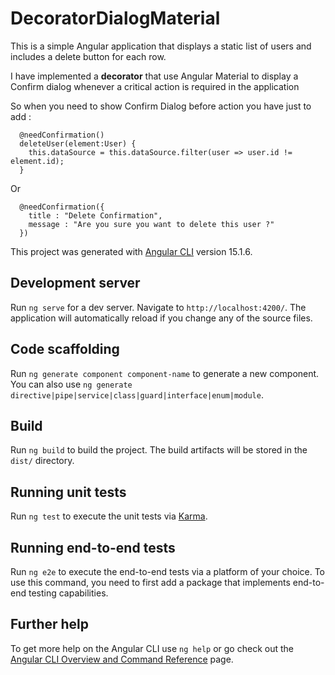 # DecoratorDialogMaterial


This is a simple Angular application that displays a static list of users and includes a delete button for each row.

I have implemented a **decorator** that use Angular Material to display a Confirm dialog whenever a critical action is required in the application

So when you need to show Confirm Dialog before action you have just to add :

      @needConfirmation()
      deleteUser(element:User) {
        this.dataSource = this.dataSource.filter(user => user.id != element.id);
      }

Or

    
      @needConfirmation({
        title : "Delete Confirmation",
        message : "Are you sure you want to delete this user ?"
      })






This project was generated with [Angular CLI](https://github.com/angular/angular-cli) version 15.1.6.

## Development server

Run `ng serve` for a dev server. Navigate to `http://localhost:4200/`. The application will automatically reload if you change any of the source files.

## Code scaffolding

Run `ng generate component component-name` to generate a new component. You can also use `ng generate directive|pipe|service|class|guard|interface|enum|module`.

## Build

Run `ng build` to build the project. The build artifacts will be stored in the `dist/` directory.

## Running unit tests

Run `ng test` to execute the unit tests via [Karma](https://karma-runner.github.io).

## Running end-to-end tests

Run `ng e2e` to execute the end-to-end tests via a platform of your choice. To use this command, you need to first add a package that implements end-to-end testing capabilities.

## Further help

To get more help on the Angular CLI use `ng help` or go check out the [Angular CLI Overview and Command Reference](https://angular.io/cli) page.
